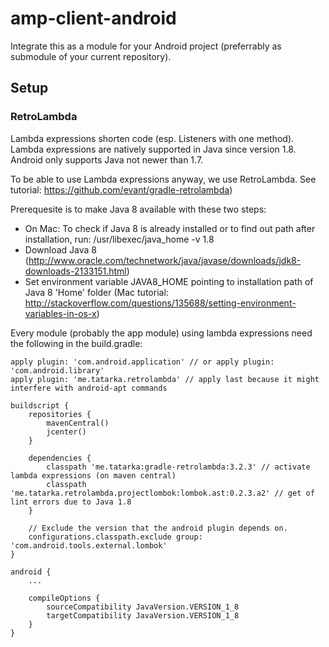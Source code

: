 # amp-client-android

Integrate this as a module for your Android project (preferrably as submodule of your current repository).

## Setup

### RetroLambda

Lambda expressions shorten code (esp. Listeners with one method). Lambda expressions are natively supported in Java since version 1.8. Android only supports Java not newer than 1.7.

To be able to use Lambda expressions anyway, we use RetroLambda. See tutorial: https://github.com/evant/gradle-retrolambda)

Prerequesite is to make Java 8 available with these two steps:
- On Mac: To check if Java 8 is already installed or to find out path after installation, run: /usr/libexec/java_home -v 1.8
- Download Java 8 (http://www.oracle.com/technetwork/java/javase/downloads/jdk8-downloads-2133151.html)
- Set environment variable JAVA8_HOME pointing to installation path of Java 8 'Home' folder (Mac tutorial: http://stackoverflow.com/questions/135688/setting-environment-variables-in-os-x)

Every module (probably the app module) using lambda expressions need the following in the build.gradle:

```
apply plugin: 'com.android.application' // or apply plugin: 'com.android.library'
apply plugin: 'me.tatarka.retrolambda' // apply last because it might interfere with android-apt commands

buildscript {
    repositories {
        mavenCentral()
        jcenter()
    }

    dependencies {
        classpath 'me.tatarka:gradle-retrolambda:3.2.3' // activate lambda expressions (on maven central)
        classpath 'me.tatarka.retrolambda.projectlombok:lombok.ast:0.2.3.a2' // get of lint errors due to Java 1.8
    }

    // Exclude the version that the android plugin depends on.
    configurations.classpath.exclude group: 'com.android.tools.external.lombok'
}

android {
    ...

    compileOptions {
        sourceCompatibility JavaVersion.VERSION_1_8
        targetCompatibility JavaVersion.VERSION_1_8
    }
}
```
